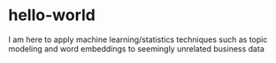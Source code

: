 # hello-world

I am here to apply machine learning/statistics techniques such as topic modeling and word embeddings to seemingly unrelated business data
